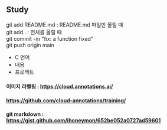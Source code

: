 ## Study

git add README.md : README.md 파일만 올릴 때    
git add . : 전체를 올릴 때  
git commit -m "fix: a function fixed"   
git push origin main    

- C 언어
- 내용
- 프로젝트



#### 이미지 라벨링 : https://cloud.annotations.ai/
####                 https://github.com/cloud-annotations/training/


#### git markdown : https://gist.github.com/ihoneymon/652be052a0727ad59601
